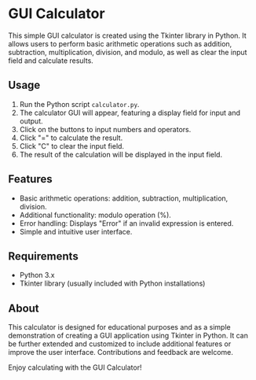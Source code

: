 # GUI Calculator

This simple GUI calculator is created using the Tkinter library in Python. It allows users to perform basic arithmetic operations such as addition, subtraction, multiplication, division, and modulo, as well as clear the input field and calculate results.

## Usage

1. Run the Python script `calculator.py`.
2. The calculator GUI will appear, featuring a display field for input and output.
3. Click on the buttons to input numbers and operators.
4. Click "=" to calculate the result.
5. Click "C" to clear the input field.
6. The result of the calculation will be displayed in the input field.

## Features

- Basic arithmetic operations: addition, subtraction, multiplication, division.
- Additional functionality: modulo operation (%).
- Error handling: Displays "Error" if an invalid expression is entered.
- Simple and intuitive user interface.

## Requirements

- Python 3.x
- Tkinter library (usually included with Python installations)

## About

This calculator is designed for educational purposes and as a simple demonstration of creating a GUI application using Tkinter in Python. It can be further extended and customized to include additional features or improve the user interface. Contributions and feedback are welcome.

Enjoy calculating with the GUI Calculator!
